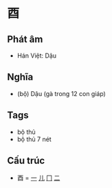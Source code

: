 # 酉

## Phát âm
* Hán Việt: Dậu

## Nghĩa
* (bộ) Dậu (gà trong 12 con giáp)

## Tags
* bộ thủ
* bộ thủ 7 nét

## Cấu trúc
* 酉 = [一](一.md) [儿](儿.md) [冂](冂.md) [二](二.md)

<script>window.HANZI_FIELD='酉';</script>